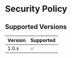 # Security Policy

## Supported Versions

<!-- Use this section to tell people about which versions of your project are
currently being supported with security updates. -->

| Version | Supported          |
| ------- | ------------------ |
| 1.0.x   | :white_check_mark: |

<!-- ## Reporting a Vulnerability

Use this section to tell people how to report a vulnerability.

Tell them where to go, how often they can expect to get an update on a
reported vulnerability, what to expect if the vulnerability is accepted or
declined, etc. -->